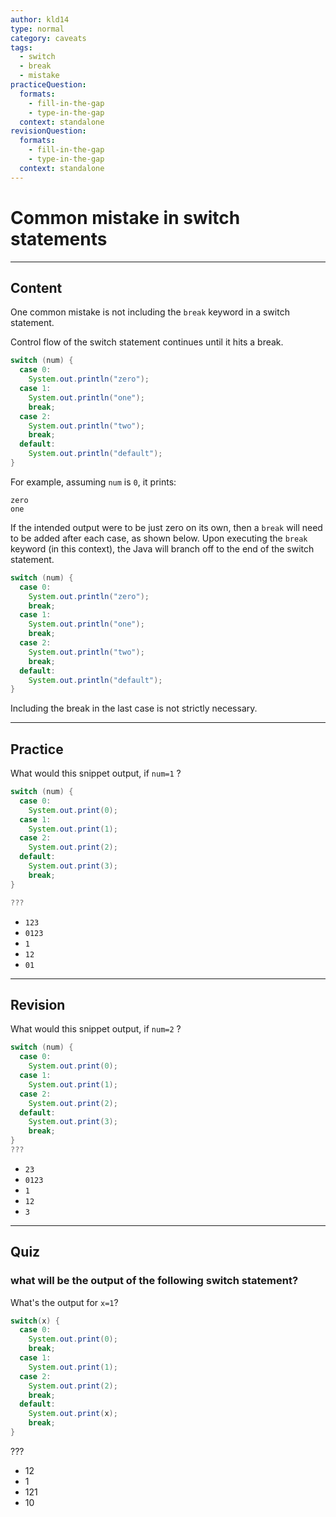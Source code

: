 ```yaml
---
author: kld14
type: normal
category: caveats
tags:
  - switch
  - break
  - mistake
practiceQuestion:
  formats:
    - fill-in-the-gap
    - type-in-the-gap
  context: standalone
revisionQuestion:
  formats:
    - fill-in-the-gap
    - type-in-the-gap
  context: standalone
---
```


# Common mistake in switch statements


---

## Content

One common mistake is not including the `break` keyword in a switch statement.

Control flow of the switch statement continues until it hits a break.

```java
switch (num) {
  case 0: 
    System.out.println("zero");
  case 1: 
    System.out.println("one");
    break;
  case 2: 
    System.out.println("two");
    break;
  default: 
    System.out.println("default");
}

```

 For example, assuming `num` is `0`, it prints:

```plain-text
zero
one
```

If the intended output were to be just zero on its own, then a `break` will need to be added after each case, as shown below. Upon executing the `break` keyword (in this context), the Java will branch off to the end of the switch statement.

```java
switch (num) {
  case 0: 
    System.out.println("zero");
    break;
  case 1: 
    System.out.println("one");
    break;
  case 2: 
    System.out.println("two");
    break;
  default: 
    System.out.println("default");
}

```

Including the break in the last case is not strictly necessary.


---

## Practice

What would this snippet output, if `num=1` ?

```java
switch (num) {
  case 0: 
    System.out.print(0);
  case 1: 
    System.out.print(1);
  case 2: 
    System.out.print(2);
  default: 
    System.out.print(3);
    break;
}

???
```

- `123`
- `0123`
- `1`
- `12`
- `01`


---

## Revision

What would this snippet output, if `num=2` ?

```java
switch (num) {
  case 0: 
    System.out.print(0);
  case 1: 
    System.out.print(1);
  case 2: 
    System.out.print(2);
  default: 
    System.out.print(3);
    break;
}
???
```

- `23`
- `0123`
- `1`
- `12`
- `3`


---

## Quiz

### what will be the output of the following switch statement?


What's the output for `x=1`?

```java
switch(x) {
  case 0: 
    System.out.print(0);
    break;
  case 1: 
    System.out.print(1);
  case 2: 
    System.out.print(2);
    break;
  default: 
    System.out.print(x);
    break;
}
```

 ???

- 12
- 1
- 121
- 10
